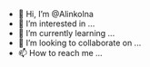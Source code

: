 - 👋 Hi, I’m @Alinkolna
- 👀 I’m interested in ...
- 🌱 I’m currently learning ...
- 💞️ I’m looking to collaborate on ...
- 📫 How to reach me ...

<!---
Alinkolna/Alinkolna is a ✨ special ✨ repository because its `README.md` (this file) appears on your GitHub profile.
You can click the Preview link to take a look at your changes.
--->
